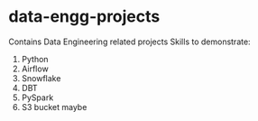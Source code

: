 # data-engg-projects
Contains Data Engineering related projects
Skills to demonstrate:
1) Python
2) Airflow
3) Snowflake
4) DBT
5) PySpark
6) S3 bucket maybe
